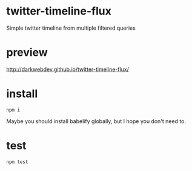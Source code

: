 # twitter-timeline-flux
Simple twitter timeline from multiple filtered queries

# preview
http://darkwebdev.github.io/twitter-timeline-flux/

# install
`
npm i
`

Maybe you should install babelify globally, but I hope you don't need to.

# test
`
npm test
`
